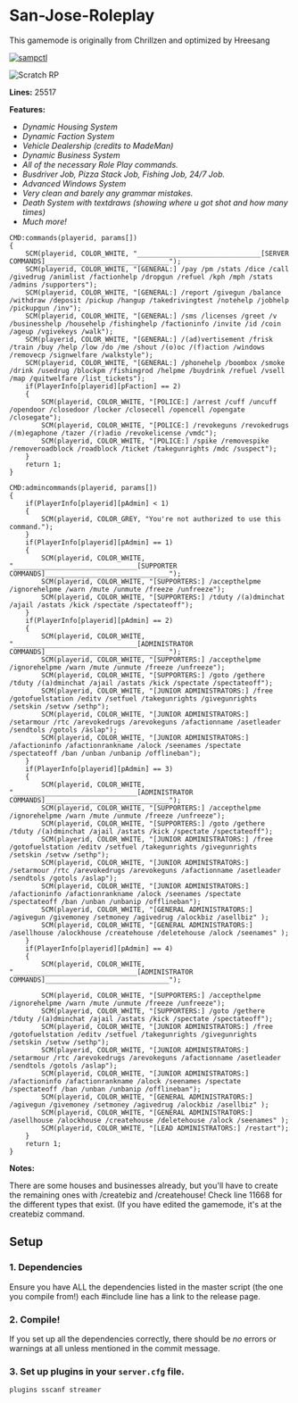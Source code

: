 # San-Jose-Roleplay
This gamemode is originally from Chrillzen and optimized by Hreesang

[![sampctl](https://shields.southcla.ws/badge/sampctl-San--Jose--Roleplay-2f2f2f.svg?style=for-the-badge)](https://github.com/Hreesang/San-Jose-Roleplay)


![Scratch RP](http://i.imgur.com/BT1OJHt.png)

**Lines:** 25517

**Features:**

- *Dynamic Housing System*
- *Dynamic Faction System*
- *Vehicle Dealership (credits to MadeMan)*
- *Dynamic Business System*
- *All of the necessary Role Play commands.*
- *Busdriver Job, Pizza Stack Job, Fishing Job, 24/7 Job.*
- *Advanced Windows System*
- *Very clean and barely any grammar mistakes.*
- *Death System with textdraws (showing where u got shot and how many times)*
- *Much more!*

```
CMD:commands(playerid, params[])
{
    SCM(playerid, COLOR_WHITE, "_______________________________[SERVER COMMANDS]_______________________________");
    SCM(playerid, COLOR_WHITE, "[GENERAL:] /pay /pm /stats /dice /call /givedrug /animlist /factionhelp /dropgun /refuel /kph /mph /stats /admins /supporters");
    SCM(playerid, COLOR_WHITE, "[GENERAL:] /report /givegun /balance /withdraw /deposit /pickup /hangup /takedrivingtest /notehelp /jobhelp /pickupgun /inv");
    SCM(playerid, COLOR_WHITE, "[GENERAL:] /sms /licenses /greet /v /businesshelp /househelp /fishinghelp /factioninfo /invite /id /coin /ageup /vgivekeys /walk");
    SCM(playerid, COLOR_WHITE, "[GENERAL:] /(ad)vertisement /frisk /train /buy /help /low /do /me /shout /(o)oc /(f)action /windows /removecp /signwelfare /walkstyle");
    SCM(playerid, COLOR_WHITE, "[GENERAL:] /phonehelp /boombox /smoke /drink /usedrug /blockpm /fishingrod /helpme /buydrink /refuel /vsell /map /quitwelfare /list_tickets");
    if(PlayerInfo[playerid][pFaction] == 2)
    {
        SCM(playerid, COLOR_WHITE, "[POLICE:] /arrest /cuff /uncuff /opendoor /closedoor /locker /closecell /opencell /opengate /closegate");
        SCM(playerid, COLOR_WHITE, "[POLICE:] /revokeguns /revokedrugs /(m)egaphone /tazer /(r)adio /revokelicense /vmdc");
        SCM(playerid, COLOR_WHITE, "[POLICE:] /spike /removespike /removeroadblock /roadblock /ticket /takegunrights /mdc /suspect");
    }
    return 1;
}
```

```
CMD:admincommands(playerid, params[])
{
    if(PlayerInfo[playerid][pAdmin] < 1)
    {
        SCM(playerid, COLOR_GREY, "You're not authorized to use this command.");
    }
    if(PlayerInfo[playerid][pAdmin] == 1)
    {
        SCM(playerid, COLOR_WHITE, "_______________________________[SUPPORTER COMMANDS]_______________________________");
        SCM(playerid, COLOR_WHITE, "[SUPPORTERS:] /accepthelpme /ignorehelpme /warn /mute /unmute /freeze /unfreeze");
        SCM(playerid, COLOR_WHITE, "[SUPPORTERS:] /tduty /(a)dminchat /ajail /astats /kick /spectate /spectateoff");
    }
    if(PlayerInfo[playerid][pAdmin] == 2)
    {
        SCM(playerid, COLOR_WHITE, "_______________________________[ADMINISTRATOR COMMANDS]_______________________________");
        SCM(playerid, COLOR_WHITE, "[SUPPORTERS:] /accepthelpme /ignorehelpme /warn /mute /unmute /freeze /unfreeze");
        SCM(playerid, COLOR_WHITE, "[SUPPORTERS:] /goto /gethere /tduty /(a)dminchat /ajail /astats /kick /spectate /spectateoff");
        SCM(playerid, COLOR_WHITE, "[JUNIOR ADMINISTRATORS:] /free /gotofuelstation /editv /setfuel /takegunrights /givegunrights /setskin /setvw /sethp");
        SCM(playerid, COLOR_WHITE, "[JUNIOR ADMINISTRATORS:] /setarmour /rtc /arevokedrugs /arevokeguns /afactionname /asetleader /sendtols /gotols /äslap");
        SCM(playerid, COLOR_WHITE, "[JUNIOR ADMINISTRATORS:] /afactioninfo /afactionrankname /alock /seenames /spectate /spectateoff /ban /unban /unbanip /offlineban");
    }
    if(PlayerInfo[playerid][pAdmin] == 3)
    {
        SCM(playerid, COLOR_WHITE, "_______________________________[ADMINISTRATOR COMMANDS]_______________________________");
        SCM(playerid, COLOR_WHITE, "[SUPPORTERS:] /accepthelpme /ignorehelpme /warn /mute /unmute /freeze /unfreeze");
        SCM(playerid, COLOR_WHITE, "[SUPPORTERS:] /goto /gethere /tduty /(a)dminchat /ajail /astats /kick /spectate /spectateoff");
        SCM(playerid, COLOR_WHITE, "[JUNIOR ADMINISTRATORS:] /free /gotofuelstation /editv /setfuel /takegunrights /givegunrights /setskin /setvw /sethp");
        SCM(playerid, COLOR_WHITE, "[JUNIOR ADMINISTRATORS:] /setarmour /rtc /arevokedrugs /arevokeguns /afactionname /asetleader /sendtols /gotols /aslap");
        SCM(playerid, COLOR_WHITE, "[JUNIOR ADMINISTRATORS:] /afactioninfo /afactionrankname /alock /seenames /spectate /spectateoff /ban /unban /unbanip /offlineban");
        SCM(playerid, COLOR_WHITE, "[GENERAL ADMINISTRATORS:] /agivegun /givemoney /setmoney /agivedrug /alockbiz /asellbiz" );
        SCM(playerid, COLOR_WHITE, "[GENERAL ADMINISTRATORS:] /asellhouse /alockhouse /createhouse /deletehouse /alock /seenames" );
    }
    if(PlayerInfo[playerid][pAdmin] == 4)
    {
        SCM(playerid, COLOR_WHITE, "_______________________________[ADMINISTRATOR COMMANDS]_______________________________");
        
        SCM(playerid, COLOR_WHITE, "[SUPPORTERS:] /accepthelpme /ignorehelpme /warn /mute /unmute /freeze /unfreeze");
        SCM(playerid, COLOR_WHITE, "[SUPPORTERS:] /goto /gethere /tduty /(a)dminchat /ajail /astats /kick /spectate /spectateoff");
        SCM(playerid, COLOR_WHITE, "[JUNIOR ADMINISTRATORS:] /free /gotofuelstation /editv /setfuel /takegunrights /givegunrights /setskin /setvw /sethp");
        SCM(playerid, COLOR_WHITE, "[JUNIOR ADMINISTRATORS:] /setarmour /rtc /arevokedrugs /arevokeguns /afactionname /asetleader /sendtols /gotols /aslap");
        SCM(playerid, COLOR_WHITE, "[JUNIOR ADMINISTRATORS:] /afactioninfo /afactionrankname /alock /seenames /spectate /spectateoff /ban /unban /unbanip /offlineban");
        SCM(playerid, COLOR_WHITE, "[GENERAL ADMINISTRATORS:] /agivegun /givemoney /setmoney /agivedrug /alockbiz /asellbiz" );
        SCM(playerid, COLOR_WHITE, "[GENERAL ADMINISTRATORS:] /asellhouse /alockhouse /createhouse /deletehouse /alock /seenames" );
        SCM(playerid, COLOR_WHITE, "[LEAD ADMINISTRATORS:] /restart");
    }
    return 1;
}
```

**Notes:**

There are some houses and businesses already, but you'll have to create the remaining ones with /createbiz and /createhouse! Check line 11668 for the different types that exist. (If you have edited the gamemode, it's at the createbiz command.

## Setup

### 1. Dependencies

Ensure you have ALL the dependencies listed in the master script (the one you compile from!) each #include line has a link to the release page.

### 2. Compile!

If you set up all the dependencies correctly, there should be *no* errors or warnings at all unless mentioned in the commit message.

### 3. Set up plugins in your `server.cfg` file.

```
plugins sscanf streamer
```
